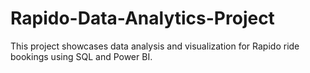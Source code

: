 # Rapido-Data-Analytics-Project
This project showcases data analysis and visualization for Rapido ride bookings using SQL and Power BI.
